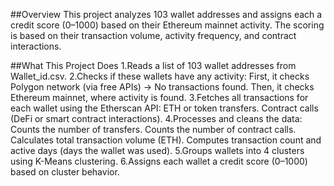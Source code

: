 ##Overview
This project analyzes 103 wallet addresses and assigns each a credit score (0–1000) based on their Ethereum mainnet activity.
The scoring is based on their transaction volume, activity frequency, and contract interactions.

##What This Project Does
1.Reads a list of 103 wallet addresses from Wallet_id.csv.
2.Checks if these wallets have any activity:
First, it checks Polygon network (via free APIs) → No transactions found.
Then, it checks Ethereum mainnet, where activity is found.
3.Fetches all transactions for each wallet using the Etherscan API:
ETH or token transfers.
Contract calls (DeFi or smart contract interactions).
4.Processes and cleans the data:
Counts the number of transfers.
Counts the number of contract calls.
Calculates total transaction volume (ETH).
Computes transaction count and active days (days the wallet was used).
5.Groups wallets into 4 clusters using K-Means clustering.
6.Assigns each wallet a credit score (0–1000) based on cluster behavior.

